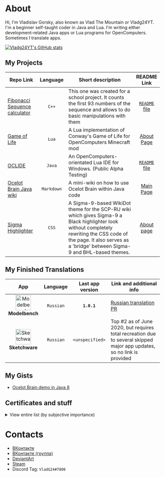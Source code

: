 # About

Hi, I'm Vladislav Gorsky, also known as Vlad The Mountain or Vladg24YT. I'm a beginner self-taught coder in Java and Lua. I'm writing either development-related Java apps or Lua programs for OpenComputers. Sometimes I translate apps.

[![Vladg24YT's GitHub stats](https://github-readme-stats.vercel.app/api?username=Vladg24YT&include_all_commits=true&show_icons=true&theme=gruvbox)](https://github.com/anuraghazra/github-readme-stats)

## My Projects

| Repo Link | Language | Short description | README Link |
| --- | :----: | --- | :---: |
| [Fibonacci Sequence calculator](https://github.com/Vladg24YT/Fibonacci-Sequence-calculator) | `C++` | This one was created for a school project. It counts the first 93 numbers of the sequence and allows to do basic manipulations with them | [`README` file](https://github.com/Vladg24YT/Fibonacci-Sequence-calculator/blob/master/README.md) |
| [Game of Life](https://github.com/Vladg24YT/Game-Of-Life) | `Lua` | A Lua implementation of Conway's Game of Life for OpenComputers Minecraft mod | [About Page](https://vladg24yt.github.io/Game-Of-Life) |
| [OCLIDE](https://github.com/Vladg24YT/Oclide) | `Java` | An OpenComputers-orientated Lua IDE for Windows. (Public Alpha Testing) | [`README` file](https://github.com/Vladg24YT/OCLIDE/blob/master/README.md) |
| [Ocelot Brain Java wiki](https://github.com/Vladg24YT/Ocelot-Java-Wiki) | `Markdown` | A mini-wiki on how to use Ocelot Brain within Java code | [Main Page](https://vladg24yt.github.io/Ocelot-Java-Wiki/en/index) |
| [Sigma Highlighter](https://github.com/Vladg24YT/Sigma-Highlighter) | `CSS` | A Sigma-9-based WikiDot theme for the SCP-RU wiki which gives Sigma-9 a Black highlighter look without completely rewriting the CSS code of the page. It also serves as a 'bridge' between Sigma-9 and BHL-based themes. | [About page](https://vladg24yt.github.io/Sigma-Highlighter) |

## My Finished Translations

| App | Language | Last app version | Link and additional info |
| :---: | :----: | :---: | --- |
| <img align="center" alt="Modelbench" src="https://raw.githubusercontent.com/Nimikita/Modelbench/master/options/windows/icons/icon.ico" width="50" height="50"><b>Modelbench</b> | `Russian` | **`1.0.1`** | [Russian translation PR](https://github.com/Nimikita/Modelbench/pull/1)
| <img align="center" alt="Sketchware" src="https://raw.githubusercontent.com/sketchware/sketchware.github.io/master/img/logo.png" width="50" height="50"><b>Sketchware</b> | `Russian` | `<unspecified>` | Top #2 as of June 2020, but requires total recreation due to several skipped major app updates, so no link is provided |

## My Gists
* [Ocelot Brain demo in Java 8](https://gist.github.com/Vladg24YT/dcbb1ed68658122f21e8edcf32f0db6d)

## Certificates and stuff  

<details>
  <summary>View entire list (by subjective importance)</summary>  
  
  <h3>Diploma of the profession of a worker, the position of an employee</h3>
  <b>Computer operator</b> professional education program 
  <i>State Budgetary Professional Educational Institution of the City of Moscow «College of Hospitality and Management Industry No. 23», issued 24 April 2020</i>  

  <h3>Certificate of Completion</h3>
  <b>Pre-Intermediate (A2)</b> online course  
  <i>Englex online english language school, 2019</i>  
  Mark: <b>B</b>
  
  <h3>Certificate of Completion</h3>
  <b>Java Tutorial</b> online course  
  <i>Sololearn, issued 10 July 2017</i>
  
  <h3>Certificate of Completion</h3>
  <b>C++ Tutorial</b> online course  
  <i>Sololearn, issued 22 June 2018</i>
  
  <h3>Certificate of Completion</h3>
  <b>JavaScript Tutorial</b> online course  
  <i>Sololearn, issued 22 June 2018</i>
</details>  

# Contacts

- [ВКонтакте](https://vk.com/vladg24yt)
- [ВКонтакте (группа)](https://vk.com/ru_vtm_app)
- [DeviantArt](https://www.deviantart.com/vladg24yt)
- [Steam](https://steamcommunity.com/id/vladg24yt)
- Discord Tag: `VladG24#7800`
